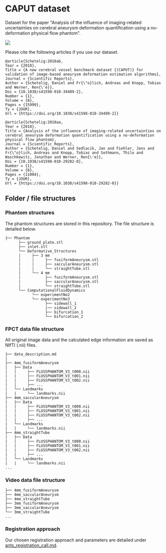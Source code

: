 # CAPUT dataset

Dataset for the paper "Analysis of the influence of imaging-related uncertainties on cerebral aneurysm deformation quantification using a no-deformation physical flow phantom".

![](image.jpg)

Please cite the following articles if you use our dataset.


```
@article{Schetelig:2018ab,
Year = {2018},
Title = {A new cerebral vessel benchmark dataset {(CAPUT)} for validation of image-based aneurysm deformation estimation algorithms},
Journal = {Scientific Reports},
Author = {Schetelig, Daniel and Fr{\"o}lich, Andreas and Knopp, Tobias and Werner, Ren{\'e}},
Doi = {10.1038/s41598-018-34489-2},
Number = {1},
Volume = {8},
Pages = {15999},
Ty = {JOUR},
Url = {https://doi.org/10.1038/s41598-018-34489-2}}
```

```
@article{Schetelig:2018aa,
Year = {2018},
Title = {Analysis of the influence of imaging-related uncertainties on cerebral aneurysm deformation quantification using a no-deformation physical flow phantom},
Journal = {Scientific Reports},
Author = {Schetelig, Daniel and Sedlacik, Jan and Fiehler, Jens and Fr{\"o}lich, Andreas and Knopp, Tobias and Sothmann, Thilo and Waschkewitz, Jonathan and Werner, Ren{\'e}},
Doi = {10.1038/s41598-018-29282-0},
Number = {1},
Volume = {8},
Pages = {11004},
Ty = {JOUR},
Url = {https://doi.org/10.1038/s41598-018-29282-0}}
```

## Folder / file structures

### Phantom structures

The phantom structures are stored in this repository.
The file structure is detailed below.

```
├── Phantom
      ├── ground_plate.stl
      ├── inlet.stl
      └── Deformative_Structures
      |     ├── 3 mm
      |     |     ├── fusiformAneurysm.stl
      |     |     ├── saccularAneurysm.stl
      |     |     └── straightTube.stl
      |     └── 4 mm
      |           ├── fusiformAneurysm.stl
      |           ├── saccularAneurysm.stl
      |           └── straightTube.stl
      └── ComputationalFluidDynamics
            └── experimentNo2
            └── experimentNo3
                  ├── sidewall_1
                  |── sidewall_2
                  ├── bifurcation_1
                  └── bifurcation_2
```

### FPCT data file structure

All original image data and the calculated edge information are saved as NIfTI (.nii) files.

```
├── data_description.md
|
├── 4mm_fusiformAneurysm
|   ├── Data
|   |     ├── FLUSSPHANTOM_V3_t000.nii
|   |     ├── FLUSSPHANTOM_V3_t001.nii
|   |     ├── FLUSSPHANTOM_V3_t002.nii
|   |     ├── ...
|   └── Landmarks
|   |     └── landmarks.nii
├── 4mm_saccularAneurysm
|   ├── Data
|   |     ├── FLUSSPHANTOM_V3_t000.nii
|   |     ├── FLUSSPHANTOM_V3_t001.nii
|   |     ├── FLUSSPHANTOM_V3_t002.nii
|   |     ├── ...
|   └── Landmarks
|   |     └── landmarks.nii
├── 4mm_straightTube
|   ├── Data
|   |     ├── FLUSSPHANTOM_V3_t000.nii
|   |     ├── FLUSSPHANTOM_V3_t001.nii
|   |     ├── FLUSSPHANTOM_V3_t002.nii
|   |     ├── ...
|   └── Landmarks
|   |     └── landmarks.nii
...
```


### Video data file structure

```
├── 4mm_fusiformAneurysm
├── 4mm_saccularAneurysm
├── 4mm_straightTube
├── 3mm_fusiformAneurysm
├── 3mm_saccularAneurysm
└── 3mm_straightTube
...
```

### Registration approach

Our chosen registration approach and parameters are detailed under [ants_registration_call.md](ants_registration_call.md).
